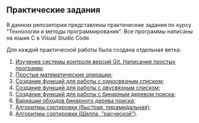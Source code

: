 ## Практические задания 
В данном репозитории представлены практические задания по курсу "Технологии и методы программирования". Все программы написаны на языке C в Visual Studio Code. 

Для каждой практической работы была создана отдельная ветка:
1. [Изучение системы контроля версий Git. Написание простых программ](https://github.com/exploit-injection/timp-729-1spi/tree/feature/practice_1);
2. [Простые математические операции](https://github.com/exploit-injection/timp-729-1spi/tree/feature/practice_2);
3. [Создание функций для работы с односвязным списком](https://github.com/exploit-injection/timp-729-1spi/tree/feature/practice_3);
4. [Создание функций для работы с двусвязным списком](https://github.com/exploit-injection/timp-729-1spi/tree/feature/practice_4);
5. [Создание функций для работы с бинарным деревом поиска](https://github.com/exploit-injection/timp-729-1spi/tree/feature/practice_5);
6. [Вариации обходов бинарного дерева поиска](https://github.com/exploit-injection/timp-729-1spi/tree/feature/practice_6);
7. [Алгоритмы сортировки (быстрая, пирамидальная)](https://github.com/exploit-injection/timp-729-1spi/tree/feature/practice_7);
8. [Алгоритмы сортировки (Шелла, "расческой")](https://github.com/exploit-injection/timp-729-1spi/tree/feature/practice_8).
